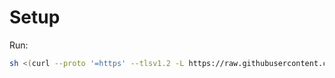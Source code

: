 # Setup

Run:
```bash
sh <(curl --proto '=https' --tlsv1.2 -L https://raw.githubusercontent.com/caioaao/dotfiles/nix-2025/bootstrap.sh)
```
